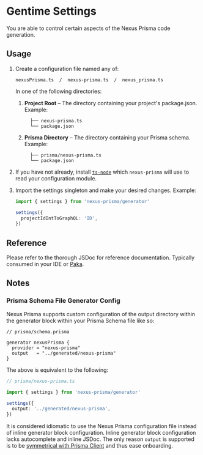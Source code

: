 # Gentime Settings

You are able to control certain aspects of the Nexus Prisma code generation.

## Usage

1. Create a configuration file named any of:

   ```
   nexusPrisma.ts  /  nexus-prisma.ts  /  nexus_prisma.ts
   ```

   In one of the following directories:

   1. **Project Root** – The directory containing your project's package.json. Example:

      ```
        ├── nexus-prisma.ts
        └── package.json
      ```

   2. **Prisma Directory** – The directory containing your Prisma schema. Example:

      ```
        ├── prisma/nexus-prisma.ts
        └── package.json
      ```

2. If you have not already, install [`ts-node`](https://github.com/TypeStrong/ts-node) which `nexus-prisma` will use to read your configuration module.

3. Import the settings singleton and make your desired changes. Example:

   ```ts
   import { settings } from 'nexus-prisma/generator'

   settings({
     projectIdIntToGraphQL: 'ID',
   })
   ```

## Reference

Please refer to the thorough JSDoc for reference documentation. Typically consumed in your IDE or [Paka](https://paka.dev/npm/nexus-prisma).

## Notes

### Prisma Schema File Generator Config

Nexus Prisma supports custom configuration of the output directory within the generator block within your Prisma Schema file like so:

```
// prisma/schema.prisma

generator nexusPrisma {
  provider = "nexus-prisma"
  output   = "../generated/nexus-prisma"
}
```

The above is equivalent to the following:

```ts
// prisma/nexus-prisma.ts

import { settings } from 'nexus-prisma/generator'

settings({
  output: '../generated/nexus-prisma',
})
```

It is considered idiomatic to use the Nexus Prisma configuration file instead of inline generator block configuration. Inline generator block configuration lacks autocomplete and inline JSDoc. The only reason `output` is supported is to be [symmetrical with Prisma Client](https://www.prisma.io/docs/concepts/components/prisma-client/working-with-prismaclient/generating-prisma-client#the-location-of-prisma-client) and thus ease onboarding.
